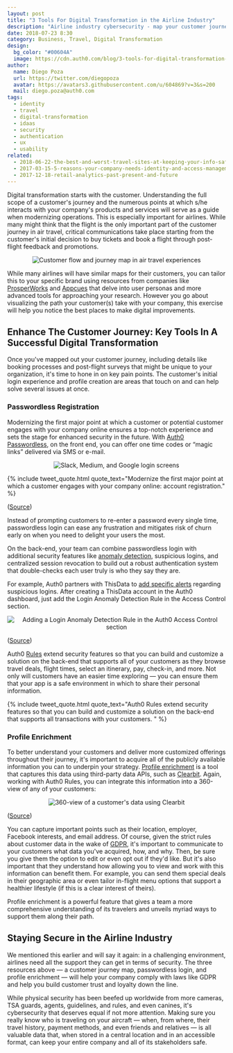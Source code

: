 ```yaml
---
layout: post
title: "3 Tools For Digital Transformation in the Airline Industry"
description: "Airline industry cybersecurity - map your customer journey, incorporate passwordless registration, and profile enrichment to create a more enjoyable and secure UX."
date: 2018-07-23 8:30
category: Business, Travel, Digital Transformation
design: 
  bg_color: "#00604A"
  image: https://cdn.auth0.com/blog/3-tools-for-digital-transformation-in-air-travel/digital-transformation-air-travel.png
author:
  name: Diego Poza
  url: https://twitter.com/diegopoza
  avatar: https://avatars3.githubusercontent.com/u/604869?v=3&s=200
  mail: diego.poza@auth0.com
tags: 
  - identity
  - travel
  - digital-transformation
  - idaas
  - security
  - authentication
  - ux
  - usability
related:
  - 2018-06-22-the-best-and-worst-travel-sites-at-keeping-your-info-safe
  - 2017-03-15-5-reasons-your-company-needs-identity-and-access-management
  - 2017-12-18-retail-analytics-past-present-and-future
---
```


Digital transformation starts with the customer. Understanding the full scope of a customer's journey and the numerous points at which s/he interacts with your company's products and services will serve as a guide when modernizing operations. This is especially important for airlines. While many might think that the flight is the only important part of the customer journey in air travel, critical communications take place starting from the customer's initial decision to buy tickets and book a flight through post-flight feedback and promotions.

<p style="text-align: center;">
  <img src="https://cdn.auth0.com/blog/3-tools-for-digital-transformation-in-air-travel/customer-communication-flow-for-air-travel.png" alt="Customer flow and journey map in air travel experiences">
</p>

While many airlines will have similar maps for their customers, you can tailor this to your specific brand using resources from companies like [ProsperWorks](https://www.prosperworks.com/blog/the-importance-of-customer-journey-mapping) and [Appcues](https://www.appcues.com/blog/user-journey-map) that delve into user personas and more advanced tools for approaching your research. However you go about visualizing the path your customer(s) take with your company, this exercise will help you notice the best places to make digital improvements.

## Enhance The Customer Journey: Key Tools In A Successful Digital Transformation

Once you've mapped out your customer journey, including details like booking processes and post-flight surveys that might be unique to your organization, it's time to hone in on key pain points. The customer's initial login experience and profile creation are areas that touch on and can help solve several issues at once.

### Passwordless Registration

Modernizing the first major point at which a customer or potential customer engages with your company online ensures a top-notch experience and sets the stage for enhanced security in the future. With [Auth0 Passwordless](https://auth0.com/passwordless), on the front end, you can offer one time codes or “magic links” delivered via SMS or e-mail.

<p style="text-align: center;">
  <img src="https://cdn.auth0.com/blog/3-tools-for-digital-transformation-in-air-travel/pwdless.png" alt="Slack, Medium, and Google login screens">
</p>

{% include tweet_quote.html quote_text="Modernize the first major point at which a customer engages with your company online: account registration." %}

([Source](https://auth0.com/blog/auth0-passwordless-email-authentication-and-sms-login-without-passwords/))

Instead of prompting customers to re-enter a password every single time, passwordless login can ease any frustration and mitigates risk of churn early on when you need to delight your users the most.

On the back-end, your team can combine passwordless login with additional security features like [anomaly detection](https://auth0.com/docs/anomaly-detection), suspicious logins, and centralized session revocation to build out a robust authentication system that double-checks each user truly is who they say they are.

For example, Auth0 partners with ThisData to [add specific alerts](https://thisdata.com/blog/how-to-add-suspicious-login-alerts-to-auth0/) regarding suspicious logins. After creating a ThisData account in the Auth0 dashboard, just add the Login Anomaly Detection Rule in the Access Control section.

<p style="text-align: center;">
  <img src="https://cdn.auth0.com/blog/3-tools-for-digital-transformation-in-air-travel/create_rule.png" alt="Adding a Login Anomaly Detection Rule in the Auth0 Access Control section">
</p>

([Source](https://thisdata.com/blog/how-to-add-suspicious-login-alerts-to-auth0/))

Auth0 [Rules](https://auth0.com/docs/rules/current) extend security features so that you can build and customize a solution on the back-end that supports all of your customers as they browse travel deals, flight times, select an itinerary, pay, check-in, and more. Not only will customers have an easier time exploring — you can ensure them that your app is a safe environment in which to share their personal information.

{% include tweet_quote.html quote_text="Auth0 Rules extend security features so that you can build and customize a solution on the back-end that supports all transactions with your customers. " %}

### Profile Enrichment

To better understand your customers and deliver more customized offerings throughout their journey, it's important to acquire all of the publicly available information you can to underpin your strategy. [Profile enrichment](https://auth0.com/blog/how-profile-enrichment-and-progressive-profiling-can-boost-your-marketing/) is a tool that captures this data using third-party data APIs, such as [Clearbit](https://help.clearbit.com/hc/en-us/articles/115004646673-Enrichment-Overview). Again, working with Auth0 Rules, you can integrate this information into a 360-view of any of your customers:

<p style="text-align: center;">
  <img src="https://cdn.auth0.com/blog/3-tools-for-digital-transformation-in-air-travel/clearbit-bi.png" alt="360-view of a customer's data using Clearbit">
</p>

([Source](https://auth0.com/blog/how-profile-enrichment-and-progressive-profiling-can-boost-your-marketing/))

You can capture important points such as their location, employer, Facebook interests, and email address. Of course, given the strict rules about customer data in the wake of [GDPR](https://auth0.com/gdpr), it's important to communicate to your customers what data you've acquired, how, and why. Then, be sure you give them the option to edit or even opt out if they'd like. But it's also important that they understand how allowing you to view and work with this information can benefit them. For example, you can send them special deals in their geographic area or even tailor in-flight menu options that support a healthier lifestyle (if this is a clear interest of theirs).

Profile enrichment is a powerful feature that gives a team a more comprehensive understanding of its travelers and unveils myriad ways to support them along their path.

## Staying Secure in the Airline Industry

We mentioned this earlier and will say it again: in a challenging environment, airlines need all the support they can get in terms of security. The three resources above — a customer journey map, passwordless login, and profile enrichment — will help your company comply with laws like GDPR and help you build customer trust and loyalty down the line.

While physical security has been beefed up worldwide from more cameras, TSA guards, agents, guidelines, and rules, and even canines, it's cybersecurity that deserves equal if not more attention. Making sure you really know who is traveling on your aircraft — when, from where, their travel history, payment methods, and even friends and relatives — is all valuable data that, when stored in a central location and in an accessible format, can keep your entire company and all of its stakeholders safe.
